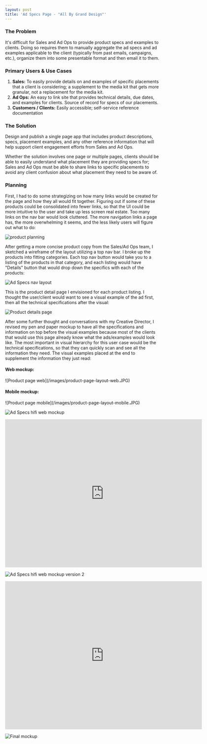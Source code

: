 ```yaml
---
layout: post
title: 'Ad Specs Page - "All By Grand Design"'
---
```


[//]: # (Planning/Wireframes)
<h3>The Problem</h3>
It's difficult for Sales and Ad Ops to provide product specs and examples to clients. Doing so requires them to manually aggregate the ad specs and ad examples applicable to the client (typically from past emails, campaigns, etc.), organize them into some presentable format and then email it to them.

<h3>Primary Users & Use Cases</h3>
  <ol>
    <li><strong>Sales:</strong> To easily provide details on and examples of specific placements that a client is considering; a supplement to the media kit that gets more granular, not a replacement for the media kit.</li>
    <li><strong>Ad Ops:</strong> An easy to link site that provides technical details, due dates, and examples for clients. Source of record for specs of our placements.</li>
    <li><strong>Customers / Clients:</strong> Easily accessible; self-service reference documentation </li>
  </ol>

<h3>The Solution</h3>
Design and publish a single page app that includes product descriptions, specs, placement examples, and any other reference information that will help support client engagement efforts from Sales and Ad Ops.

Whether the solution involves one page or multiple pages, clients should be able to easily understand what placement they are providing specs for; Sales and Ad Ops must be able to share links to specific placements to avoid any client confusion about what placement they need to be aware of.

<h3>Planning</h3>

First, I had to do some strategizing on how many links would be created for the page and how they all would fit together. Figuring out if some of these products could be consolidated into fewer links, so that the UI could be more intuitive to the user and take up less screen real estate. Too many links on the nav bar would look cluttered. The more navigation links a page has, the more overwhelming it seems, and the less likely users will figure out what to do:


![product planning](/images/ad-spec-products-2.JPG)


After getting a more concise product copy from the Sales/Ad Ops team, I sketched a wireframe of the layout utilizing a top nav bar. I broke up the products into fitting categories. Each top nav button would take you to a listing of the products in that category, and each listing would have "Details" button that would drop down the specifics with each of the products:

![Ad Specs nav layout](/images/ad-spec-page-layout.JPG)


This is the product detail page I envisioned for each product listing. I thought the user/client would want to see a visual example of the ad first, then all the technical specifications after the visual:

![Product details page](/images/product-details-page.JPG)


After some further thought and conversations with my Creative Director, I revised my pen and paper mockup to have all the specifications and information on top before the visual examples because most of the clients that would use this page already know what the ads/examples would look like. The most important in visual hierarchy for this user case would be the technical specifications, so that they can quickly scan and see all the information they need. The visual examples placed at the end to supplement the information they just read:

<h4>Web mockup:</h4>
![Product page web](/images/product-page-layout-web.JPG)
<h4>Mobile mockup:</h4>
![Product page mobile](/images/product-page-layout-mobile.JPG)

[//]: # (High fidelity mockups/videos)

![Ad Specs hifi web mockup](/images/ad-specs-hifi-web.jpeg)

<div class="videoWrapper">
  <iframe src="https://player.vimeo.com/video/202083904" width="640" height="480" frameborder="0" webkitallowfullscreen mozallowfullscreen allowfullscreen></iframe>
</div>


![Ad Specs hifi web mockup version 2](/images/ad-specs-hifi-web-version2.jpeg)

<div class="videoWrapper">
  <iframe src="https://player.vimeo.com/video/202084223" width="640" height="480" frameborder="0" webkitallowfullscreen mozallowfullscreen allowfullscreen></iframe>
</div>

[//]: # (Final mockup)
![Final mockup](/images/final-mockup.png)
